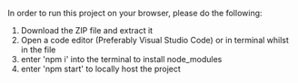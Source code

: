 In order to run this project on your browser, please do the following:

1. Download the ZIP file and extract it
2. Open a code editor (Preferably Visual Studio Code) or in terminal whilst in the file
3. enter 'npm i' into the terminal to install node_modules
4. enter 'npm start' to locally host the project
